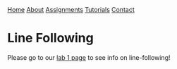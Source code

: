 <head>
<link rel="stylesheet" href="myStyles.css">
</head>

<div class="top-navbar">
  <a href="../index.html">Home</a>
  <a href="../about.html">About</a>
  <a href="../assignments.html" class="current">Assignments</a>
  <a href="../tutorials.html">Tutorials</a>
  <a href="../contact.html">Contact</a>
</div>

# Line Following
Please go to our [lab 1 page](../lab1/lab1.md) to see info on line-following!

